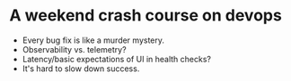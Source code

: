 # A weekend crash course on devops

* Every bug fix is like a murder mystery.
* Observability vs. telemetry?
* Latency/basic expectations of UI in health checks?
* It's hard to slow down success.
